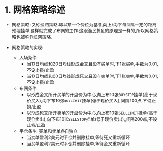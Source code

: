 # 1. 网格策略综述

- 网格策略: 又称渔网策略.即以某一个价位为基准,向上/向下每间隔一定的距离预埋挂单,这样就完成了布网的工作.这跟渔民捕鱼的原理是一样的,所以网格策略也被称作渔网策略.

- 网格策略的实现:
  - 入场条件:
    - 当10日均线和20日均线形成金叉且没有买单时,下1张买单,手数为0.01,不设止损/止盈
    - 当10日均线和20日均线形成死叉且没有卖单时,下1张卖单,手数为0.01,不设止损/止盈
  - 布网条件:
    - 以形成金叉所开买单的开盘价为中心,向上布10张`BUYSTOP`挂单(高于现价买入),向下布10张`BUYLIMIT`挂单(低于现价买入),间隔200点,不设止损/止盈
    - 以形成死叉所开卖单的开盘价为中心,向上布10张`SELLLIMIT`挂单(高于现价卖出),向下布10张`SELLSTOP`挂单(低于现价卖出),,间隔200点,不设止损/止盈
  - 平仓条件: 买单和卖单各自独立
    - 当卖单盈利2美元时平仓并删除挂单,等待死叉重新循环
    - 当买单盈利2美元时平仓并删除挂单,等待金叉重新循环
